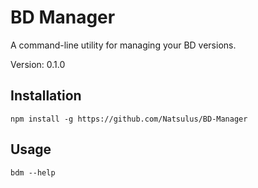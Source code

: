 # BD Manager

A command-line utility for managing your BD versions.

Version: 0.1.0

## Installation

```
npm install -g https://github.com/Natsulus/BD-Manager
```

## Usage

```
bdm --help
```